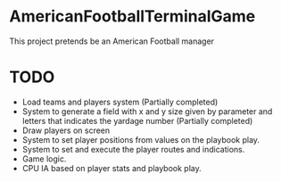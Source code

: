 # AmericanFootballTerminalGame

This project pretends be an American Football manager

# TODO
- Load teams and players system (Partially completed)
- System to generate a field with x and y size given by parameter and letters that indicates the yardage number (Partially completed)
- Draw players on screen
- System to set player positions from values on the playbook play.
- System to set and execute the player routes and indications. 
- Game logic.
- CPU IA based on player stats and playbook play.
